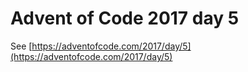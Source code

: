 # Advent of Code 2017 day 5

See [https://adventofcode.com/2017/day/5](https://adventofcode.com/2017/day/5)
